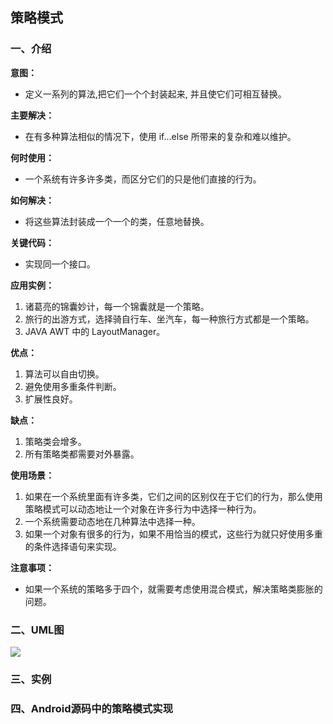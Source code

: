 ## 策略模式

### 一、介绍

**意图：**

- 定义一系列的算法,把它们一个个封装起来, 并且使它们可相互替换。

**主要解决：**

- 在有多种算法相似的情况下，使用 if...else 所带来的复杂和难以维护。

**何时使用：**

- 一个系统有许多许多类，而区分它们的只是他们直接的行为。

**如何解决：**

- 将这些算法封装成一个一个的类，任意地替换。

**关键代码：**

- 实现同一个接口。

**应用实例：** 

1. 诸葛亮的锦囊妙计，每一个锦囊就是一个策略。 
2. 旅行的出游方式，选择骑自行车、坐汽车，每一种旅行方式都是一个策略。 
3. JAVA AWT 中的 LayoutManager。

**优点：** 

1. 算法可以自由切换。 
2. 避免使用多重条件判断。 
3. 扩展性良好。

**缺点：** 

1. 策略类会增多。 
2. 所有策略类都需要对外暴露。

**使用场景：** 

1. 如果在一个系统里面有许多类，它们之间的区别仅在于它们的行为，那么使用策略模式可以动态地让一个对象在许多行为中选择一种行为。 
2. 一个系统需要动态地在几种算法中选择一种。 
3. 如果一个对象有很多的行为，如果不用恰当的模式，这些行为就只好使用多重的条件选择语句来实现。

**注意事项：**

- 如果一个系统的策略多于四个，就需要考虑使用混合模式，解决策略类膨胀的问题。

### 二、UML图

![](https://i.imgur.com/jIKoEEU.png)

### 三、实例



### 四、Android源码中的策略模式实现


